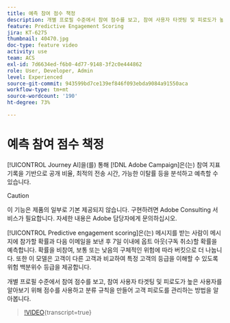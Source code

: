 ```yaml
---
title: 예측 참여 점수 책정
description: 개별 프로필 수준에서 참여 점수를 보고, 참여 사용자 타겟팅 및 피로도가 높은 사용자를 알아보기 위해 점수를 사용하고 분류 규칙을 만들어 고객 피로도를 관리하는 방법을 알아봅니다.
feature: Predictive Engagement Scoring
jira: KT-6275
thumbnail: 40470.jpg
doc-type: feature video
activity: use
team: ACS
exl-id: 7d6634ed-f6b0-4d77-9148-3f2c0e444862
role: User, Developer, Admin
level: Experienced
source-git-commit: 943599bd7ce139ef846f093ebda9084a91550aca
workflow-type: tm+mt
source-wordcount: '190'
ht-degree: 73%

---
```


# 예측 참여 점수 책정

[!UICONTROL Journey AI]을(를) 통해 [!DNL Adobe Campaign]은(는) 참여 지표 기록을 기반으로 공개 비율, 최적의 전송 시간, 가능한 이탈률 등을 분석하고 예측할 수 있습니다.

>[!CAUTION]
>이 기능은 제품의 일부로 기본 제공되지 않습니다. 구현하려면 Adobe Consulting 서비스가 필요합니다. 자세한 내용은 Adobe 담당자에게 문의하십시오.

[!UICONTROL Predictive engagement scoring]은(는) 메시지를 받는 사람이 메시지에 참가할 확률과 다음 이메일을 보낸 후 7일 이내에 옵트 아웃(구독 취소)할 확률을 예측합니다. 확률을 비참여, 보통 또는 낮음의 구체적인 위험에 따라 버킷으로 더 나눕니다. 또한 이 모델은 고객이 다른 고객과 비교하여 특정 고객의 등급을 이해할 수 있도록 위험 백분위수 등급을 제공합니다.

개별 프로필 수준에서 참여 점수를 보고, 참여 사용자 타겟팅 및 피로도가 높은 사용자를 알아보기 위해 점수를 사용하고 분류 규칙을 만들어 고객 피로도를 관리하는 방법을 알아봅니다.

>[!VIDEO](https://video.tv.adobe.com/v/40470?learn=on){transcript=true}

